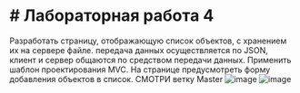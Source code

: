 # # Лабораторная работа 4

Разработать страницу, отображающую список объектов, с хранением их на сервере файле. передача данных осуществляется по JSON, клиент и сервер общаются по средством передачи данных. Применить шаблон проектирования MVC. На странице предусмотреть форму добавления объектов в список.
СМОТРИ ветку Master
![image](https://github.com/AnnaTupota/LABA_9_JAVA/assets/125197669/1b113734-7d3c-4471-a88b-674136aa0881)
![image](https://github.com/AnnaTupota/LABA_9_JAVA/assets/125197669/428f76d8-4a0e-4ff4-a9d7-f29f8ec920ad)
